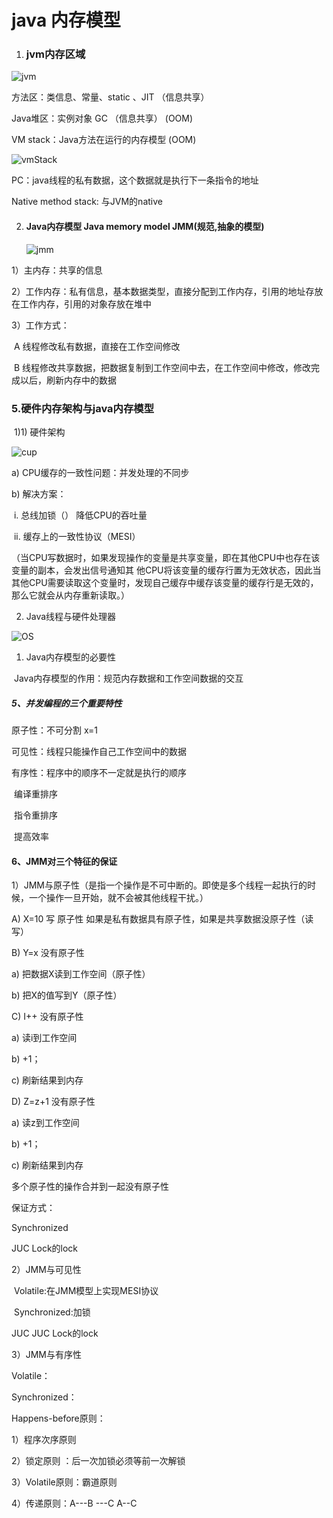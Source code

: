 #                            java 内存模型

1. ### jvm内存区域

![jvm](./.img\jvm.jpg)

方法区：类信息、常量、static 、JIT    （信息共享）

Java堆区：实例对象     GC   （信息共享）   (OOM)

VM stack：Java方法在运行的内存模型   (OOM)	

![vmStack](./.img\vmStack.png)

PC：java线程的私有数据，这个数据就是执行下一条指令的地址

  Native method stack:  与JVM的native 

2. #### Java内存模型   Java memory model   JMM(规范,抽象的模型) 

   ![jmm](./.img\jmm.png)

1）主内存：共享的信息

2）工作内存：私有信息，基本数据类型，直接分配到工作内存，引用的地址存放在工作内存，引用的对象存放在堆中

3）工作方式：

​         A  线程修改私有数据，直接在工作空间修改

​         B  线程修改共享数据，把数据复制到工作空间中去，在工作空间中修改，修改完成以后，刷新内存中的数据 

### 5.硬件内存架构与java内存模型

​	1)1) 硬件架构

![cup](./.img\cup.png)



a) CPU缓存的一致性问题：并发处理的不同步

b) 解决方案：

​      i. 总线加锁（）  降低CPU的吞吐量

​      ii. 缓存上的一致性协议（MESI）

   （当CPU写数据时，如果发现操作的变量是共享变量，即在其他CPU中也存在该变量的副本，会发出信号通知其       他CPU将该变量的缓存行置为无效状态，因此当其他CPU需要读取这个变量时，发现自己缓存中缓存该变量的缓存行是无效的，那么它就会从内存重新读取。）

2) Java线程与硬件处理器

![OS](./.img\OS.png)

1) Java内存模型的必要性

​     Java内存模型的作用：规范内存数据和工作空间数据的交互

##### 5、并发编程的三个重要特性

原子性：不可分割  x=1

可见性：线程只能操作自己工作空间中的数据

有序性：程序中的顺序不一定就是执行的顺序

​     编译重排序

​     指令重排序

​       提高效率

#### 6、JMM对三个特征的保证

1）JMM与原子性（是指一个操作是不可中断的。即使是多个线程一起执行的时候，一个操作一旦开始，就不会被其他线程干扰。）

A) X=10  写  原子性   如果是私有数据具有原子性，如果是共享数据没原子性（读写）  

B) Y=x  没有原子性

a)  把数据X读到工作空间（原子性）

b)  把X的值写到Y（原子性）

C) I++ 没有原子性

a) 读i到工作空间

b) +1；

c) 刷新结果到内存

D) Z=z+1 没有原子性

a) 读z到工作空间

b) +1；

c) 刷新结果到内存

多个原子性的操作合并到一起没有原子性

保证方式：

Synchronized

JUC   Lock的lock

 

2）JMM与可见性

​     Volatile:在JMM模型上实现MESI协议

​     Synchronized:加锁

JUC   JUC   Lock的lock

3）JMM与有序性  

  Volatile：

  Synchronized：

Happens-before原则：

1）程序次序原则

2）锁定原则  ：后一次加锁必须等前一次解锁

3）Volatile原则：霸道原则

4）传递原则：A---B ---C    A--C








